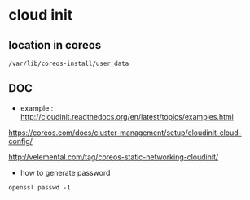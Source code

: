 # cloud init

## location in coreos

```
/var/lib/coreos-install/user_data
```

## DOC



* example : <http://cloudinit.readthedocs.org/en/latest/topics/examples.html>


<https://coreos.com/docs/cluster-management/setup/cloudinit-cloud-config/>

<http://velemental.com/tag/coreos-static-networking-cloudinit/>


* how to generate password

```
openssl passwd -1

```
